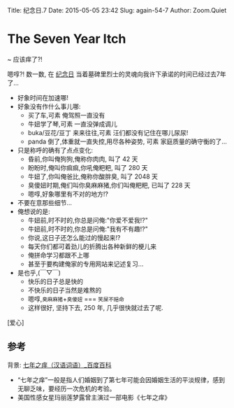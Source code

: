 Title: 纪念日.7
Date: 2015-05-05 23:42
Slug: again-54-7
Author: Zoom.Quiet


# The Seven Year Itch
~ 应该痒了?!


嗯啍?! 数一数, 在 [纪念日](http://momoko.in/events/again-54.html) 
当着墓碑里烈士的灵魂向我许下承诺的时间已经过去7年了...

- 好象时间在加速哪!
- 好象没有作什么事儿哪:
    + 买了车,可素 俺驾照一直没有
    + 牛妞学了琴,可素 一直没弹成调儿
    + buka/豆花/豆丁 来来往往,可素 汪们都没有记住在哪儿尿尿!
    + panda 倒了,体重就一直失控,用尽各种姿势, 可素 家庭质量的确守衡的了...
- 只是称呼的确有了点点变化:
    + 昏前,你叫俺狗狗,俺称你肉肉, 叫了 42 天
    + 盼盼时,俺叫你痲痲,你吼俺粑粑, 叫了 280 天
    + 牛妞了,你叫俺爸比,俺称你酸胖臭, 叫了 2048 天
    + 臭傻妞时期,俺们叫你臭麻麻猪,你们叫俺粑粑, 已叫了 228 天
    + 嗯啍,好象哪里有不对的地方!?
- 不要在意那些细节...
- 俺想说的是:
    + 牛妞前,时不时的,你总是问俺:"你爱不爱我!?"
    + 牛妞前,时不时的,你总是问俺:"我有不有趣!?"
    + 你说,这日子还怎么能过的慢起来!?
    + 每天你们都可着劲儿的折腾出各种新鲜的梗儿来
    + 俺拼命学习都跟不上哪
    + 甚至于要构建俺家的专用网站来记述复习...
- 是也乎,(￣▽￣)
    + 快乐的日子总是快的
    + 不快乐的日子当然是难熬的
    + 嗯啍,`臭麻麻猪`+`臭傻妞` === `笑屎不赔命`
    + 这样很好, 坚持下去, 250 年, 几乎很快就过去了呢.


[爱心]


## 参考

背景: [七年之痒（汉语词语）_百度百科](http://baike.baidu.com/link?url=0Tt5_tewDFKvwjJ4RC8EOcgtQoZS_OjP2MSIvanp4INAyEAsAVpFUOSdiAxwcHhj3LvuK_X8wzQPJ2Y8UdP0t8BWWjKfpxLyoigrHJK20Je)

- “七年之痒”一般是指人们婚姻到了第七年可能会因婚姻生活的平淡规律，感到无聊乏味，要经历一次危机的考验。
- 美国性感女星玛丽莲梦露曾主演过一部电影《七年之痒》

